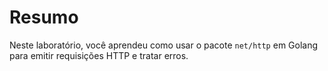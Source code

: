 # Resumo

Neste laboratório, você aprendeu como usar o pacote `net/http` em Golang para emitir requisições HTTP e tratar erros.
